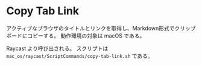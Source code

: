# Copy Tab Link

アクティブなブラウザのタイトルとリンクを取得し、Markdown形式でクリップボードにコピーする。
動作環境の対象は macOS である。

Raycast より呼び出される。
スクリプトは `mac_os/raycast/ScriptCommands/copy-tab-link.sh` である。
